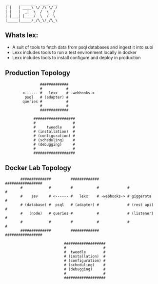      _     _______  ____  __
    | |   | ____\ \/ /\ \/ /
    | |   |  _|  \  /  \  / 
    | |___| |___ /  \  /  \ 
    |_____|_____/_/\_\/_/\_\
    
    
## Whats lex:

* A suit of tools to fetch data from psql databases and ingest it into subi
* Lexx includes tools to run a test environment locally in docker
* Lexx includes tools to install configure and deploy in production 

## Production Topology


                    #############            
                    #           #            
            <------ #   lexx    # -webhooks->
             psql   # (adapter) #            
            queries #           #            
                    #           #            
                    #############            

                 ###################
                 #                 #
                 #     tweedle     #
                 # (installation)  #
                 # (configuration) #
                 # (scheduling)    #
                 # (debugging)     #
                 #                 #
                 ###################


## Docker Lab Topology


           ##############         #############             #################
           #            #         #           #             #               #
           #    zev     # <------ #   lexx    # -webhooks-> # giggerota     #
           # (database) #  psql   # (adapter) #             # (rest api)    #
           #   (node)   # queries #           #             # (listener)    #
           #            #         #           #             #               #
           ##############         #############             #################

                               ###################
                               #                 #
                               #  tweedle        #
                               # (installation)  #
                               # (configuration) #
                               # (scheduling)    #
                               # (debugging)     #
                               #                 #
                               ###################


